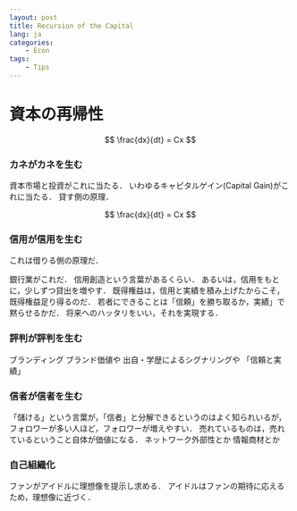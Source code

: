 ```yaml
---
layout: post
title: Recursion of the Capital
lang: ja
categories:
    - Econ
tags:
    - Tips
---
```


# 資本の再帰性


$$
\frac{dx}{dt} = Cx
$$

### カネがカネを生む

資本市場と投資がこれに当たる．
いわゆるキャピタルゲイン(Capital Gain)がこれに当たる．
貸す側の原理．

$$
\frac{dx}{dt} = Cx
$$

### 信用が信用を生む

これは借りる側の原理だ．

銀行業がこれだ．
信用創造という言葉があるくらい．
あるいは，信用をもとに，少しずつ貸出を増やす．
既得権益は，信用と実績を積み上げたからこそ，既得権益足り得るのだ．
若者にできることは「信頼」を勝ち取るか，実績」で黙らせるかだ．
将来へのハッタリをいい，それを実現する．

### 評判が評判を生む

ブランディング
ブランド価値や
出自・学歴によるシグナリングや
「信頼と実績」

### 信者が信者を生む

「儲ける」という言葉が，「信者」と分解できるというのはよく知られいるが，
フォロワーが多い人ほど，フォロワーが増えやすい．
売れているものは，売れているということ自体が価値になる．
ネットワーク外部性とか
情報商材とか

### 自己組織化 

ファンがアイドルに理想像を提示し求める．
アイドルはファンの期待に応えるため，理想像に近づく．




